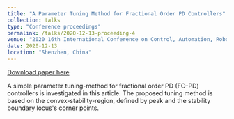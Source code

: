 ```yaml
---
title: "A Parameter Tuning Method for Fractional Order PD Controllers"
collection: talks
type: "Conference proceedings"
permalink: /talks/2020-12-13-proceeding-4
venue: "2020 16th International Conference on Control, Automation, Robotics and Vision (ICARCV)"
date: 2020-12-13
location: "Shenzhen, China"
---
```


[Download paper here](https://ieeexplore.ieee.org/abstract/document/9305416)

A simple parameter tuning-method for fractional order PD (FO-PD) controllers is investigated in this article. The proposed tuning method is based on the convex-stability-region, defined by peak and the stability boundary locus's corner points. 
